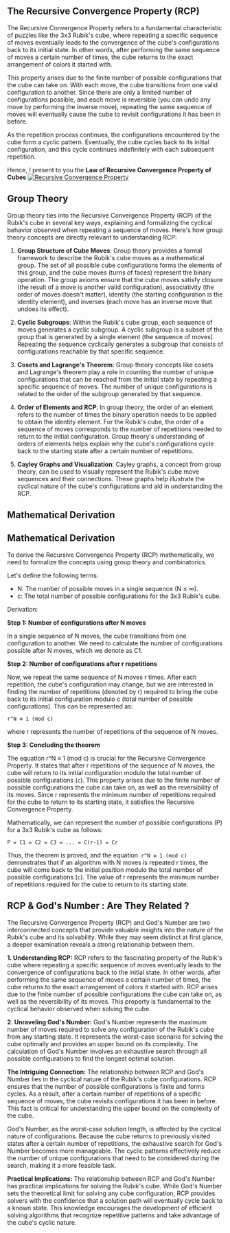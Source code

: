
## The Recursive Convergence Property (RCP)

The Recursive Convergence Property refers to a fundamental characteristic of puzzles like the 3x3 Rubik's cube, where repeating a specific sequence of moves eventually leads to the convergence of the cube's configurations back to its initial state. In other words, after performing the same sequence of moves a certain number of times, the cube returns to the exact arrangement of colors it started with.

This property arises due to the finite number of possible configurations that the cube can take on. With each move, the cube transitions from one valid configuration to another. Since there are only a limited number of configurations possible, and each move is reversible (you can undo any move by performing the inverse move), repeating the same sequence of moves will eventually cause the cube to revisit configurations it has been in before.

As the repetition process continues, the configurations encountered by the cube form a cyclic pattern. Eventually, the cube cycles back to its initial configuration, and this cycle continues indefinitely with each subsequent repetition.

Hence, I present to you the  **Law of Recursive Convergence Property of Cubes**  [![Recursive Convergence Property](https://raw.githubusercontent.com/PrimeTDMomega/repetition-convergence-property/main/resources/imgs/law-of-rcp.png)](https://raw.githubusercontent.com/PrimeTDMomega/repetition-convergence-property/main/resources/imgs/law-of-rcp.png)

## [](https://github.com/PrimeTDMomega/recursive-convergence-property/blob/0e024aad6f492489878ddf43eaf3b147736e25f5/README.md#group-theory)Group Theory

Group theory ties into the Recursive Convergence Property (RCP) of the Rubik's cube in several key ways, explaining and formalizing the cyclical behavior observed when repeating a sequence of moves. Here's how group theory concepts are directly relevant to understanding RCP:

1.  **Group Structure of Cube Moves**: Group theory provides a formal framework to describe the Rubik's cube moves as a mathematical group. The set of all possible cube configurations forms the elements of this group, and the cube moves (turns of faces) represent the binary operation. The group axioms ensure that the cube moves satisfy closure (the result of a move is another valid configuration), associativity (the order of moves doesn't matter), identity (the starting configuration is the identity element), and inverses (each move has an inverse move that undoes its effect).
    
2.  **Cyclic Subgroups**: Within the Rubik's cube group, each sequence of moves generates a cyclic subgroup. A cyclic subgroup is a subset of the group that is generated by a single element (the sequence of moves). Repeating the sequence cyclically generates a subgroup that consists of configurations reachable by that specific sequence.
    
3.  **Cosets and Lagrange's Theorem**: Group theory concepts like cosets and Lagrange's theorem play a role in counting the number of unique configurations that can be reached from the initial state by repeating a specific sequence of moves. The number of unique configurations is related to the order of the subgroup generated by that sequence.
    
4.  **Order of Elements and RCP**: In group theory, the order of an element refers to the number of times the binary operation needs to be applied to obtain the identity element. For the Rubik's cube, the order of a sequence of moves corresponds to the number of repetitions needed to return to the initial configuration. Group theory's understanding of orders of elements helps explain why the cube's configurations cycle back to the starting state after a certain number of repetitions.
    
5.  **Cayley Graphs and Visualization**: Cayley graphs, a concept from group theory, can be used to visually represent the Rubik's cube move sequences and their connections. These graphs help illustrate the cyclical nature of the cube's configurations and aid in understanding the RCP.
    

## [](https://github.com/PrimeTDMomega/recursive-convergence-property/blob/0e024aad6f492489878ddf43eaf3b147736e25f5/README.md#mathematical-derivation)Mathematical Derivation


## Mathematical Derivation

To derive the Recursive Convergence Property (RCP) mathematically, we need to formalize the concepts using group theory and combinatorics.

Let's define the following terms:

-   N: The number of possible moves in a single sequence (N ≤ ∞).
-   c: The total number of possible configurations for the 3x3 Rubik's cube.

Derivation:

**Step 1: Number of configurations after N moves**

In a single sequence of N moves, the cube transitions from one configuration to another. We need to calculate the number of configurations possible after N moves, which we denote as C1.

**Step 2: Number of configurations after r repetitions**

Now, we repeat the same sequence of N moves r times. After each repetition, the cube's configuration may change, but we are interested in finding the number of repetitions (denoted by r) required to bring the cube back to its initial configuration modulo c (total number of possible configurations). This can be represented as:

`r^N ≡ 1 (mod c)`

where r represents the number of repetitions of the sequence of N moves.

**Step 3: Concluding the theorem**

The equation r^N ≡ 1 (mod c) is crucial for the Recursive Convergence Property. It states that after r repetitions of the sequence of N moves, the cube will return to its initial configuration modulo the total number of possible configurations (`c`). This property arises due to the finite number of possible configurations the cube can take on, as well as the reversibility of its moves. Since r represents the minimum number of repetitions required for the cube to return to its starting state, it satisfies the Recursive Convergence Property.

Mathematically, we can represent the number of possible configurations (P) for a 3x3 Rubik's cube as follows:

`P = C1 = C2 = C3 = ... = C(r-1) = Cr`

Thus, the theorem is proved, and the equation` r^N ≡ 1 (mod c)` demonstrates that if an algorithm with N moves is repeated r times, the cube will come back to the initial position modulo the total number of possible configurations (`c`). The value of r represents the minimum number of repetitions required for the cube to return to its starting state.

## [](https://github.com/PrimeTDMomega/recursive-convergence-property/blob/0e024aad6f492489878ddf43eaf3b147736e25f5/README.md#rcp--gods-number--are-they-related-)RCP & God's Number : Are They Related ?

The Recursive Convergence Property (RCP) and God's Number are two interconnected concepts that provide valuable insights into the nature of the Rubik's cube and its solvability. While they may seem distinct at first glance, a deeper examination reveals a strong relationship between them.

**1. Understanding RCP:**  RCP refers to the fascinating property of the Rubik's cube where repeating a specific sequence of moves eventually leads to the convergence of configurations back to the initial state. In other words, after performing the same sequence of moves a certain number of times, the cube returns to the exact arrangement of colors it started with. RCP arises due to the finite number of possible configurations the cube can take on, as well as the reversibility of its moves. This property is fundamental to the cyclical behavior observed when solving the cube.

**2. Unraveling God's Number:**  God's Number represents the maximum number of moves required to solve any configuration of the Rubik's cube from any starting state. It represents the worst-case scenario for solving the cube optimally and provides an upper bound on its complexity. The calculation of God's Number involves an exhaustive search through all possible configurations to find the longest optimal solution.

**The Intriguing Connection:**  The relationship between RCP and God's Number lies in the cyclical nature of the Rubik's cube configurations. RCP ensures that the number of possible configurations is finite and forms cycles. As a result, after a certain number of repetitions of a specific sequence of moves, the cube revisits configurations it has been in before. This fact is critical for understanding the upper bound on the complexity of the cube.

God's Number, as the worst-case solution length, is affected by the cyclical nature of configurations. Because the cube returns to previously visited states after a certain number of repetitions, the exhaustive search for God's Number becomes more manageable. The cyclic patterns effectively reduce the number of unique configurations that need to be considered during the search, making it a more feasible task.

**Practical Implications:**  The relationship between RCP and God's Number has practical implications for solving the Rubik's cube. While God's Number sets the theoretical limit for solving any cube configuration, RCP provides solvers with the confidence that a solution path will eventually cycle back to a known state. This knowledge encourages the development of efficient solving algorithms that recognize repetitive patterns and take advantage of the cube's cyclic nature.
